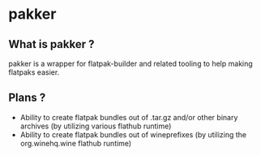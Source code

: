 # pakker
## What is pakker ?
pakker is a wrapper for flatpak-builder and related tooling to help making flatpaks easier.
## Plans ?
- Ability to create flatpak bundles out of .tar.gz and/or other binary archives (by utilizing various flathub runtime)
- Ability to create flatpak bundles out of wineprefixes (by utilizing the org.winehq.wine flathub runtime)